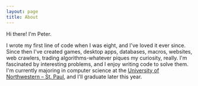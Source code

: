 ```yaml
---
layout: page
title: About
---
```


Hi there! I'm Peter.

I wrote my first line of code when I was eight, and I've loved it ever since. Since then I've created games, desktop apps, databases, macros, websites, web crawlers, trading algorithms-whatever piques my curiosity, really. I'm fascinated by interesting problems, and I enjoy writing code to solve them. I'm currently majoring in computer science at the [University of Northwestern – St. Paul](https://unwsp.edu/), and I'll graduate later this year.
